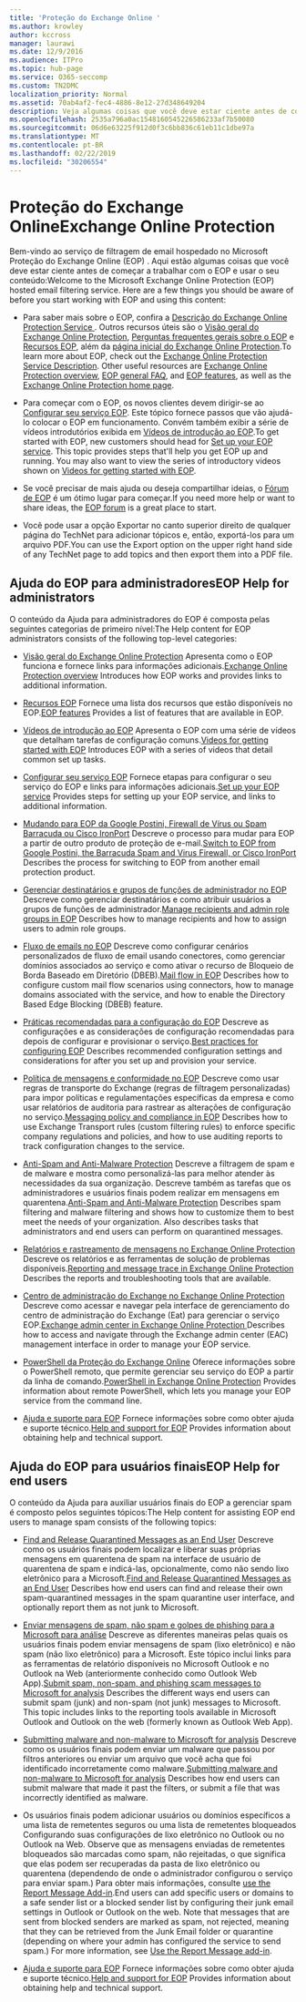 ```yaml
---
title: 'Proteção do Exchange Online '
ms.author: krowley
author: kccross
manager: laurawi
ms.date: 12/9/2016
ms.audience: ITPro
ms.topic: hub-page
ms.service: O365-seccomp
ms.custom: TN2DMC
localization_priority: Normal
ms.assetid: 70ab4af2-fec4-4886-8e12-27d348649204
description: Veja algumas coisas que você deve estar ciente antes de começar a trabalhar com o EOP.
ms.openlocfilehash: 2535a796a0ac1548160545226586233af7b50080
ms.sourcegitcommit: 06d6e63225f912d0f3c6bb836c61eb11c1dbe97a
ms.translationtype: MT
ms.contentlocale: pt-BR
ms.lasthandoff: 02/22/2019
ms.locfileid: "30206554"
---
```

# <a name="exchange-online-protection"></a><span data-ttu-id="c3d12-103">Proteção do Exchange Online</span><span class="sxs-lookup"><span data-stu-id="c3d12-103">Exchange Online Protection</span></span> 

<span data-ttu-id="c3d12-p101">Bem-vindo ao serviço de filtragem de email hospedado no Microsoft Proteção do Exchange Online (EOP) . Aqui estão algumas coisas que você deve estar ciente antes de começar a trabalhar com o EOP e usar o seu conteúdo:</span><span class="sxs-lookup"><span data-stu-id="c3d12-p101">Welcome to the Microsoft Exchange Online Protection (EOP) hosted email filtering service. Here are a few things you should be aware of before you start working with EOP and using this content:</span></span>
  
- <span data-ttu-id="c3d12-p102">Para saber mais sobre o EOP, confira a [Descrição do Exchange Online Protection Service ](https://go.microsoft.com/fwlink/p/?LinkId=320619). Outros recursos úteis são o [Visão geral do Exchange Online Protection](exchange-online-protection-overview.md), [Perguntas frequentes gerais sobre o EOP](eop-general-faq.md) e [Recursos EOP](eop-features.md), além da [página inicial do Exchange Online Protection](https://go.microsoft.com/fwlink/?LinkId=279912).</span><span class="sxs-lookup"><span data-stu-id="c3d12-p102">To learn more about EOP, check out the [Exchange Online Protection Service Description](https://go.microsoft.com/fwlink/p/?LinkId=320619). Other useful resources are [Exchange Online Protection overview](exchange-online-protection-overview.md), [EOP general FAQ](eop-general-faq.md), and [EOP features](eop-features.md), as well as the [Exchange Online Protection home page](https://go.microsoft.com/fwlink/?LinkId=279912).</span></span>
    
- <span data-ttu-id="c3d12-p103">Para começar com o EOP, os novos clientes devem dirigir-se ao [Configurar seu serviço EOP](set-up-your-eop-service.md). Este tópico fornece passos que vão ajudá-lo colocar o EOP em funcionamento. Convém também exibir a série de vídeos introdutórios exibida em [Vídeos de introdução ao EOP](videos-for-getting-started-with-eop.md).</span><span class="sxs-lookup"><span data-stu-id="c3d12-p103">To get started with EOP, new customers should head for [Set up your EOP service](set-up-your-eop-service.md). This topic provides steps that'll help you get EOP up and running. You may also want to view the series of introductory videos shown on [Videos for getting started with EOP](videos-for-getting-started-with-eop.md).</span></span>
    
- <span data-ttu-id="c3d12-111">Se você precisar de mais ajuda ou deseja compartilhar ideias, o [Fórum de EOP](https://go.microsoft.com/fwlink/?LinkId=285351) é um ótimo lugar para começar.</span><span class="sxs-lookup"><span data-stu-id="c3d12-111">If you need more help or want to share ideas, the [EOP forum](https://go.microsoft.com/fwlink/?LinkId=285351) is a great place to start.</span></span> 
    
- <span data-ttu-id="c3d12-112">Você pode usar a opção Exportar no canto superior direito de qualquer página do TechNet para adicionar tópicos e, então, exportá-los para um arquivo PDF.</span><span class="sxs-lookup"><span data-stu-id="c3d12-112">You can use the Export option on the upper right hand side of any TechNet page to add topics and then export them into a PDF file.</span></span> 
    
## <a name="eop-help-for-administrators"></a><span data-ttu-id="c3d12-113">Ajuda do EOP para administradores</span><span class="sxs-lookup"><span data-stu-id="c3d12-113">EOP Help for administrators</span></span>

<span data-ttu-id="c3d12-114">O conteúdo da Ajuda para administradores do EOP é composta pelas seguintes categorias de primeiro nível:</span><span class="sxs-lookup"><span data-stu-id="c3d12-114">The Help content for EOP administrators consists of the following top-level categories:</span></span>
  
- <span data-ttu-id="c3d12-115">[Visão geral do Exchange Online Protection](exchange-online-protection-overview.md) Apresenta como o EOP funciona e fornece links para informações adicionais.</span><span class="sxs-lookup"><span data-stu-id="c3d12-115">[Exchange Online Protection overview](exchange-online-protection-overview.md) Introduces how EOP works and provides links to additional information.</span></span> 
    
- <span data-ttu-id="c3d12-116">[Recursos EOP](eop-features.md) Fornece uma lista dos recursos que estão disponíveis no EOP.</span><span class="sxs-lookup"><span data-stu-id="c3d12-116">[EOP features](eop-features.md) Provides a list of features that are available in EOP.</span></span> 
    
- <span data-ttu-id="c3d12-117">[Vídeos de introdução ao EOP](videos-for-getting-started-with-eop.md) Apresenta o EOP com uma série de vídeos que detalham tarefas de configuração comuns.</span><span class="sxs-lookup"><span data-stu-id="c3d12-117">[Videos for getting started with EOP](videos-for-getting-started-with-eop.md) Introduces EOP with a series of videos that detail common set up tasks.</span></span> 
    
- <span data-ttu-id="c3d12-118">[Configurar seu serviço EOP](set-up-your-eop-service.md) Fornece etapas para configurar o seu serviço do EOP e links para informações adicionais.</span><span class="sxs-lookup"><span data-stu-id="c3d12-118">[Set up your EOP service](set-up-your-eop-service.md) Provides steps for setting up your EOP service, and links to additional information.</span></span> 
    
- <span data-ttu-id="c3d12-119">[Mudando para EOP da Google Postini, Firewall de Vírus ou Spam Barracuda ou Cisco IronPort](switch-to-eop-from-google-postini-the-barracuda-spam-and-virus-firewall-or-cisco.md) Descreve o processo para mudar para EOP a partir de outro produto de proteção de e-mail.</span><span class="sxs-lookup"><span data-stu-id="c3d12-119">[Switch to EOP from Google Postini, the Barracuda Spam and Virus Firewall, or Cisco IronPort](switch-to-eop-from-google-postini-the-barracuda-spam-and-virus-firewall-or-cisco.md) Describes the process for switching to EOP from another email protection product.</span></span> 
    
- <span data-ttu-id="c3d12-120">[Gerenciar destinatários e grupos de funções de administrador no EOP](manage-recipients-and-admin-role-groups-in-eop.md) Descreve como gerenciar destinatários e como atribuir usuários a grupos de funções de administrador.</span><span class="sxs-lookup"><span data-stu-id="c3d12-120">[Manage recipients and admin role groups in EOP](manage-recipients-and-admin-role-groups-in-eop.md) Describes how to manage recipients and how to assign users to admin role groups.</span></span> 
    
- <span data-ttu-id="c3d12-121">[Fluxo de emails no EOP](mail-flow-in-eop.md) Descreve como configurar cenários personalizados de fluxo de email usando conectores, como gerenciar domínios associados ao serviço e como ativar o recurso de Bloqueio de Borda Baseado em Diretório (DBEB).</span><span class="sxs-lookup"><span data-stu-id="c3d12-121">[Mail flow in EOP](mail-flow-in-eop.md) Describes how to configure custom mail flow scenarios using connectors, how to manage domains associated with the service, and how to enable the Directory Based Edge Blocking (DBEB) feature.</span></span> 
    
- <span data-ttu-id="c3d12-122">[Práticas recomendadas para a configuração do EOP](best-practices-for-configuring-eop.md) Descreve as configurações e as considerações de configuração recomendadas para depois de configurar e provisionar o serviço.</span><span class="sxs-lookup"><span data-stu-id="c3d12-122">[Best practices for configuring EOP](best-practices-for-configuring-eop.md) Describes recommended configuration settings and considerations for after you set up and provision your service.</span></span> 
    
- <span data-ttu-id="c3d12-123">[Política de mensagens e conformidade no EOP](messaging-policy-and-compliance-in-eop.md) Descreve como usar regras de transporte do Exchange (regras de filtragem personalizadas) para impor políticas e regulamentações específicas da empresa e como usar relatórios de auditoria para rastrear as alterações de configuração no serviço.</span><span class="sxs-lookup"><span data-stu-id="c3d12-123">[Messaging policy and compliance in EOP](messaging-policy-and-compliance-in-eop.md) Describes how to use Exchange Transport rules (custom filtering rules) to enforce specific company regulations and policies, and how to use auditing reports to track configuration changes to the service.</span></span> 
    
- <span data-ttu-id="c3d12-p104">[Anti-Spam and Anti-Malware Protection](http://technet.microsoft.com/library/93c6c227-7442-4293-b64d-ec8f15c928db.aspx) Descreve a filtragem de spam e de malware e mostra como personalizá-las para melhor atender às necessidades da sua organização. Descreve também as tarefas que os administradores e usuários finais podem realizar em mensagens em quarentena.</span><span class="sxs-lookup"><span data-stu-id="c3d12-p104">[Anti-Spam and Anti-Malware Protection](http://technet.microsoft.com/library/93c6c227-7442-4293-b64d-ec8f15c928db.aspx) Describes spam filtering and malware filtering and shows how to customize them to best meet the needs of your organization. Also describes tasks that administrators and end users can perform on quarantined messages.</span></span> 
    
- <span data-ttu-id="c3d12-126">[Relatórios e rastreamento de mensagens no Exchange Online Protection](reporting-and-message-trace-in-exchange-online-protection.md) Descreve os relatórios e as ferramentas de solução de problemas disponíveis.</span><span class="sxs-lookup"><span data-stu-id="c3d12-126">[Reporting and message trace in Exchange Online Protection](reporting-and-message-trace-in-exchange-online-protection.md) Describes the reports and troubleshooting tools that are available.</span></span> 
    
- <span data-ttu-id="c3d12-127">[Centro de administração do Exchange no Exchange Online Protection](../exchange-admin-center-in-exchange-online-protection-eop.md) Descreve como acessar e navegar pela interface de gerenciamento do centro de administração do Exchange (Eat) para gerenciar o serviço EOP.</span><span class="sxs-lookup"><span data-stu-id="c3d12-127">[Exchange admin center in Exchange Online Protection ](../exchange-admin-center-in-exchange-online-protection-eop.md) Describes how to access and navigate through the Exchange admin center (EAC) management interface in order to manage your EOP service.</span></span> 
    
- <span data-ttu-id="c3d12-128">[PowerShell da Proteção do Exchange Online](http://technet.microsoft.com/library/f7918a88-774a-405e-945b-bc2f5ee9f748.aspx) Oferece informações sobre o PowerShell remoto, que permite gerenciar seu serviço do EOP a partir da linha de comando.</span><span class="sxs-lookup"><span data-stu-id="c3d12-128">[PowerShell in Exchange Online Protection](http://technet.microsoft.com/library/f7918a88-774a-405e-945b-bc2f5ee9f748.aspx) Provides information about remote PowerShell, which lets you manage your EOP service from the command line.</span></span> 
    
- <span data-ttu-id="c3d12-129">[Ajuda e suporte para EOP](help-and-support-for-eop.md) Fornece informações sobre como obter ajuda e suporte técnico.</span><span class="sxs-lookup"><span data-stu-id="c3d12-129">[Help and support for EOP](help-and-support-for-eop.md) Provides information about obtaining help and technical support.</span></span> 
    
## <a name="eop-help-for-end-users"></a><span data-ttu-id="c3d12-130">Ajuda do EOP para usuários finais</span><span class="sxs-lookup"><span data-stu-id="c3d12-130">EOP Help for end users</span></span>
<span data-ttu-id="c3d12-131"><a name="sectionSection1"> </a></span><span class="sxs-lookup"><span data-stu-id="c3d12-131"></span></span>

<span data-ttu-id="c3d12-132">O conteúdo da Ajuda para auxiliar usuários finais do EOP a gerenciar spam é composto pelos seguintes tópicos:</span><span class="sxs-lookup"><span data-stu-id="c3d12-132">The Help content for assisting EOP end users to manage spam consists of the following topics:</span></span>
  
- <span data-ttu-id="c3d12-133">[Find and Release Quarantined Messages as an End User](http://technet.microsoft.com/library/e439b560-827a-4807-abd3-6b861c1ff786.aspx) Descreve como os usuários finais podem localizar e liberar suas próprias mensagens em quarentena de spam na interface de usuário de quarentena de spam e indicá-las, opcionalmente, como não sendo lixo eletrônico para a Microsoft.</span><span class="sxs-lookup"><span data-stu-id="c3d12-133">[Find and Release Quarantined Messages as an End User](http://technet.microsoft.com/library/e439b560-827a-4807-abd3-6b861c1ff786.aspx) Describes how end users can find and release their own spam-quarantined messages in the spam quarantine user interface, and optionally report them as not junk to Microsoft.</span></span> 
        
- <span data-ttu-id="c3d12-p105">[Enviar mensagens de spam, não spam e golpes de phishing para a Microsoft para análise](../submit-spam-non-spam-and-phishing-scam-messages-to-microsoft-for-analysis.md) Descreve as diferentes maneiras pelas quais os usuários finais podem enviar mensagens de spam (lixo eletrônico) e não spam (não lixo eletrônico) para a Microsoft. Este tópico inclui links para as ferramentas de relatório disponíveis no Microsoft Outlook e no Outlook na Web (anteriormente conhecido como Outlook Web App).</span><span class="sxs-lookup"><span data-stu-id="c3d12-p105">[Submit spam, non-spam, and phishing scam messages to Microsoft for analysis](../submit-spam-non-spam-and-phishing-scam-messages-to-microsoft-for-analysis.md) Describes the different ways end users can submit spam (junk) and non-spam (not junk) messages to Microsoft. This topic includes links to the reporting tools available in Microsoft Outlook and Outlook on the web (formerly known as Outlook Web App).</span></span> 
    
- <span data-ttu-id="c3d12-136">[Submitting malware and non-malware to Microsoft for analysis](../submitting-malware-and-non-malware-to-microsoft-for-analysis.md) Descreve como os usuários finais podem enviar um malware que passou por filtros anteriores ou enviar um arquivo que você acha que foi identificado incorretamente como malware.</span><span class="sxs-lookup"><span data-stu-id="c3d12-136">[Submitting malware and non-malware to Microsoft for analysis](../submitting-malware-and-non-malware-to-microsoft-for-analysis.md) Describes how end users can submit malware that made it past the filters, or submit a file that was incorrectly identified as malware.</span></span> 
    
- <span data-ttu-id="c3d12-p106">Os usuários finais podem adicionar usuários ou domínios específicos a uma lista de remetentes seguros ou uma lista de remetentes bloqueados Configurando suas configurações de lixo eletrônico no Outlook ou no Outlook na Web. Observe que as mensagens enviadas de remetentes bloqueados são marcadas como spam, não rejeitadas, o que significa que elas podem ser recuperadas da pasta de lixo eletrônico ou quarentena (dependendo de onde o administrador configurou o serviço para enviar spam.) Para obter mais informações, consulte [use the Report Message Add-in](https://support.office.com/article/addin-b5caa9f1-cdf3-4443-af8c-ff724ea719d2).</span><span class="sxs-lookup"><span data-stu-id="c3d12-p106">End users can add specific users or domains to a safe sender list or a blocked sender list by configuring their junk email settings in Outlook or Outlook on the web. Note that messages that are sent from blocked senders are marked as spam, not rejected, meaning that they can be retrieved from the Junk Email folder or quarantine (depending on where your admin has configured the service to send spam.) For more information, see [Use the Report Message add-in](https://support.office.com/article/addin-b5caa9f1-cdf3-4443-af8c-ff724ea719d2).</span></span>
    
- <span data-ttu-id="c3d12-139">[Ajuda e suporte para EOP](help-and-support-for-eop.md) Fornece informações sobre como obter ajuda e suporte técnico.</span><span class="sxs-lookup"><span data-stu-id="c3d12-139">[Help and support for EOP](help-and-support-for-eop.md) Provides information about obtaining help and technical support.</span></span> 
    
